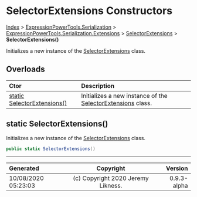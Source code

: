 ﻿# SelectorExtensions Constructors

[Index](../index.md) > [ExpressionPowerTools.Serialization](ExpressionPowerTools.Serialization.a.md) > [ExpressionPowerTools.Serialization.Extensions](ExpressionPowerTools.Serialization.Extensions.n.md) > [SelectorExtensions](ExpressionPowerTools.Serialization.Extensions.SelectorExtensions.cs.md) > **SelectorExtensions()**

Initializes a new instance of the [SelectorExtensions](ExpressionPowerTools.Serialization.Extensions.SelectorExtensions.cs.md) class.

## Overloads

| Ctor | Description |
| :-- | :-- |
| [static SelectorExtensions()](#static-selectorextensions) | Initializes a new instance of the [SelectorExtensions](ExpressionPowerTools.Serialization.Extensions.SelectorExtensions.cs.md) class. |

## static SelectorExtensions()

Initializes a new instance of the [SelectorExtensions](ExpressionPowerTools.Serialization.Extensions.SelectorExtensions.cs.md) class.

```csharp
public static SelectorExtensions()
```



---

| Generated | Copyright | Version |
| :-- | :-: | --: |
| 10/08/2020 05:23:03 | (c) Copyright 2020 Jeremy Likness. | 0.9.3-alpha |
